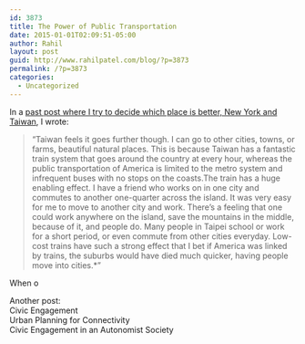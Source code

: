 ```yaml
---
id: 3873
title: The Power of Public Transportation
date: 2015-01-01T02:09:51-05:00
author: Rahil
layout: post
guid: http://www.rahilpatel.com/blog/?p=3873
permalink: /?p=3873
categories:
  - Uncategorized
---
```

In a [past post where I try to decide which place is better, New York and Taiwan](http://www.rahilpatel.com/blog/new-york-and-taiwan "New York and Taiwan"), I wrote:

> &#8220;Taiwan feels it goes further though. I can go to other cities, towns, or farms, beautiful natural places. This is because Taiwan has a fantastic train system that goes around the country at every hour, whereas the public transportation of America is limited to the metro system and infrequent buses with no stops on the coasts.The train has a huge enabling effect. I have a friend who works on in one city and commutes to another one-quarter across the island. It was very easy for me to move to another city and work. There’s a feeling that one could work anywhere on the island, save the mountains in the middle, because of it, and people do. Many people in Taipei school or work for a short period, or even commute from other cities everyday. Low-cost trains have such a strong effect that I bet if America was linked by trains, the suburbs would have died much quicker, having people move into cities.*&#8221;

When o

Another post:  
Civic Engagement  
Urban Planning for Connectivity  
Civic Engagement in an Autonomist Society